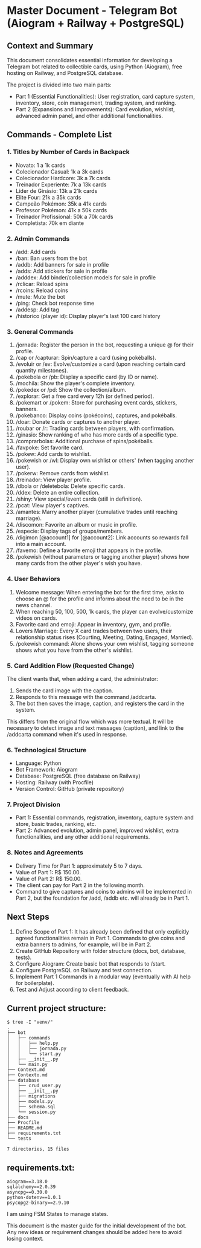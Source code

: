 # Master Document - Telegram Bot (Aiogram + Railway + PostgreSQL)

## Context and Summary
This document consolidates essential information for developing a Telegram bot related to collectible cards, using Python (Aiogram), free hosting on Railway, and PostgreSQL database.

The project is divided into two main parts:
- Part 1 (Essential Functionalities): User registration, card capture system, inventory, store, coin management, trading system, and ranking.
- Part 2 (Expansions and Improvements): Card evolution, wishlist, advanced admin panel, and other additional functionalities.

## Commands - Complete List

### 1. Titles by Number of Cards in Backpack
- Novato: 1 a 1k cards
- Colecionador Casual: 1k a 3k cards
- Colecionador Hardcore: 3k a 7k cards
- Treinador Experiente: 7k a 13k cards
- Líder de Ginásio: 13k a 21k cards
- Elite Four: 21k a 35k cards
- Campeão Pokémon: 35k a 41k cards
- Professor Pokémon: 41k a 50k cards
- Treinador Profissional: 50k a 70k cards
- Completista: 70k em diante

### 2. Admin Commands
- /add: Add cards
- /ban: Ban users from the bot
- /addb: Add banners for sale in profile
- /adds: Add stickers for sale in profile
- /adddex: Add binder/collection models for sale in profile
- /rclicar: Reload spins
- /rcoins: Reload coins
- /mute: Mute the bot
- /ping: Check bot response time
- /addesp: Add tag
- /historico (player id): Display player's last 100 card history

### 3. General Commands
1. /jornada: Register the person in the bot, requesting a unique @ for their profile.
2. /cap or /capturar: Spin/capture a card (using pokéballs).
3. /evoluir or /ev: Evolve/customize a card (upon reaching certain card quantity milestones).
4. /pokebola or /pb: Display a specific card (by ID or name).
5. /mochila: Show the player's complete inventory.
6. /pokedex or /pd: Show the collection/album.
7. /explorar: Get a free card every 12h (or defined period).
8. /pokemart or /pokem: Store for purchasing event cards, stickers, banners.
9. /pokebanco: Display coins (pokécoins), captures, and pokéballs.
10. /doar: Donate cards or captures to another player.
11. /roubar or /r: Trading cards between players, with confirmation.
12. /ginasio: Show ranking of who has more cards of a specific type.
13. /comprarbolas: Additional purchase of spins/pokéballs.
14. /favpoke: Set favorite card.
15. /pokew: Add cards to wishlist.
16. /pokewish or /wl: Display own wishlist or others' (when tagging another user).
17. /pokerw: Remove cards from wishlist.
18. /treinador: View player profile.
19. /dbola or /deletebola: Delete specific cards.
20. /ddex: Delete an entire collection.
21. /shiny: View special/event cards (still in definition).
22. /pcat: View player's captives.
23. /amantes: Marry another player (cumulative trades until reaching marriage).
24. /discomon: Favorite an album or music in profile.
25. /especie: Display tags of groups/members.
26. /digimon [@account1] for [@account2]: Link accounts so rewards fall into a main account.
27. /favemo: Define a favorite emoji that appears in the profile.
28. /pokewish (without parameters or tagging another player) shows how many cards from the other player's wish you have.

### 4. User Behaviors
1. Welcome message: When entering the bot for the first time, asks to choose an @ for the profile and informs about the need to be in the news channel.
2. When reaching 50, 100, 500, 1k cards, the player can evolve/customize videos on cards.
3. Favorite card and emoji: Appear in inventory, gym, and profile.
4. Lovers Marriage: Every X card trades between two users, their relationship status rises (Courting, Meeting, Dating, Engaged, Married).
5. /pokewish command: Alone shows your own wishlist, tagging someone shows what you have from the other's wishlist.

### 5. Card Addition Flow (Requested Change)
The client wants that, when adding a card, the administrator:
1. Sends the card image with the caption.
2. Responds to this message with the command /addcarta.
3. The bot then saves the image, caption, and registers the card in the system.

This differs from the original flow which was more textual. It will be necessary to detect image and text messages (caption), and link to the /addcarta command when it's used in response.

### 6. Technological Structure
- Language: Python
- Bot Framework: Aiogram
- Database: PostgreSQL (free database on Railway)
- Hosting: Railway (with Procfile)
- Version Control: GitHub (private repository)

### 7. Project Division
- Part 1: Essential commands, registration, inventory, capture system and store, basic trades, ranking, etc.
- Part 2: Advanced evolution, admin panel, improved wishlist, extra functionalities, and any other additional requirements.

### 8. Notes and Agreements
- Delivery Time for Part 1: approximately 5 to 7 days.
- Value of Part 1: R$ 150.00.
- Value of Part 2: R$ 150.00.
- The client can pay for Part 2 in the following month.
- Command to give captures and coins to admins will be implemented in Part 2, but the foundation for /add, /addb etc. will already be in Part 1.

## Next Steps
1. Define Scope of Part 1: It has already been defined that only explicitly agreed functionalities remain in Part 1. Commands to give coins and extra banners to admins, for example, will be in Part 2.
2. Create GitHub Repository with folder structure (docs, bot, database, tests).
3. Configure Aiogram: Create basic bot that responds to /start.
4. Configure PostgreSQL on Railway and test connection.
5. Implement Part 1 Commands in a modular way (eventually with AI help for boilerplate).
6. Test and Adjust according to client feedback.

## Current project structure:
```
$ tree -I "venv/"
.
├── bot
│   ├── commands
│   │   ├── help.py
│   │   ├── jornada.py
│   │   └── start.py
│   ├── __init__.py
│   └── main.py
├── Context.md
├── Contexto.md
├── database
│   ├── crud_user.py
│   ├── __init__.py
│   ├── migrations
│   ├── models.py
│   ├── schema.sql
│   └── session.py
├── docs
├── Procfile
├── README.md
├── requirements.txt
└── tests

7 directories, 15 files
```

## requirements.txt:
```
aiogram==3.18.0
sqlalchemy==2.0.39
asyncpg==0.30.0
python-dotenv==1.0.1
psycopg2-binary==2.9.10
```

I am using FSM States to manage states.

This document is the master guide for the initial development of the bot. Any new ideas or requirement changes should be added here to avoid losing context.